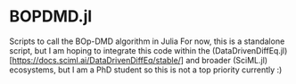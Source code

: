 # BOPDMD.jl
Scripts to call the BOp-DMD algorithm in Julia
For now, this is a standalone script, but I am hoping to integrate this code within the (DataDrivenDiffEq.jl)[https://docs.sciml.ai/DataDrivenDiffEq/stable/] and broader (SciML.jl) ecosystems, but I am a PhD student so this is not a top priority currently :) 
